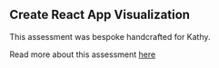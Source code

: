 ## Create React App Visualization

This assessment was bespoke handcrafted for Kathy.

Read more about this assessment [here](https://react.eogresources.com)
